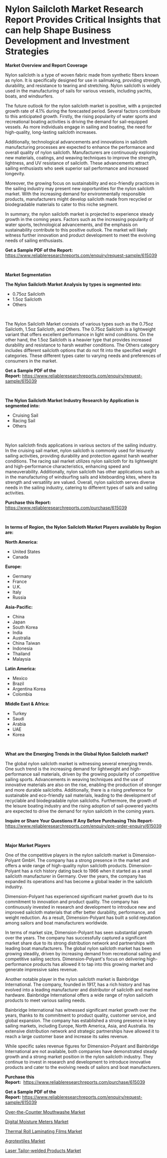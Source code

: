<p><h1>Nylon Sailcloth Market Research Report Provides Critical Insights that can help Shape Business Development and Investment Strategies</h1></p><p><strong>Market Overview and Report Coverage</strong></p>
<p><p>Nylon sailcloth is a type of woven fabric made from synthetic fibers known as nylon. It is specifically designed for use in sailmaking, providing strength, durability, and resistance to tearing and stretching. Nylon sailcloth is widely used in the manufacturing of sails for various vessels, including yachts, boats, and windsurfers.</p><p>The future outlook for the nylon sailcloth market is positive, with a projected growth rate of 4.1% during the forecasted period. Several factors contribute to this anticipated growth. Firstly, the rising popularity of water sports and recreational boating activities is driving the demand for sail-equipped vessels. As more individuals engage in sailing and boating, the need for high-quality, long-lasting sailcloth increases.</p><p>Additionally, technological advancements and innovations in sailcloth manufacturing processes are expected to enhance the performance and overall quality of nylon sailcloth. Manufacturers are continuously exploring new materials, coatings, and weaving techniques to improve the strength, lightness, and UV resistance of sailcloth. These advancements attract sailing enthusiasts who seek superior sail performance and increased longevity.</p><p>Moreover, the growing focus on sustainability and eco-friendly practices in the sailing industry may present new opportunities for the nylon sailcloth market. With the increasing demand for environmentally responsible products, manufacturers might develop sailcloth made from recycled or biodegradable materials to cater to this niche segment.</p><p>In summary, the nylon sailcloth market is projected to experience steady growth in the coming years. Factors such as the increasing popularity of water sports, technological advancements, and the emphasis on sustainability contribute to this positive outlook. The market will likely witness further innovation and product development to meet the evolving needs of sailing enthusiasts.</p></p>
<p><strong>Get a Sample PDF of the Report:</strong> <a href="https://www.reliableresearchreports.com/enquiry/request-sample/615039">https://www.reliableresearchreports.com/enquiry/request-sample/615039</a></p>
<p>&nbsp;</p>
<p><strong>Market Segmentation</strong></p>
<p><strong>The Nylon Sailcloth Market Analysis by types is segmented into:</strong></p>
<p><ul><li>0.75oz Sailcloth</li><li>1.5oz Sailcloth</li><li>Others</li></ul></p>
<p>&nbsp;</p>
<p><p>The Nylon Sailcloth Market consists of various types such as the 0.75oz Sailcloth, 1.5oz Sailcloth, and Others. The 0.75oz Sailcloth is a lightweight variant that offers excellent performance in light wind conditions. On the other hand, the 1.5oz Sailcloth is a heavier type that provides increased durability and resistance to harsh weather conditions. The Others category includes different sailcloth options that do not fit into the specified weight categories. These different types cater to varying needs and preferences of consumers in the market.</p></p>
<p><strong>Get a Sample PDF of the Report:</strong>&nbsp;<a href="https://www.reliableresearchreports.com/enquiry/request-sample/615039">https://www.reliableresearchreports.com/enquiry/request-sample/615039</a></p>
<p>&nbsp;</p>
<p><strong>The Nylon Sailcloth Market Industry Research by Application is segmented into:</strong></p>
<p><ul><li>Cruising Sail</li><li>Racing Sail</li><li>Others</li></ul></p>
<p>&nbsp;</p>
<p><p>Nylon sailcloth finds applications in various sectors of the sailing industry. In the cruising sail market, nylon sailcloth is commonly used for leisurely sailing activities, providing durability and protection against harsh weather conditions. The racing sail market utilizes nylon sailcloth for its lightweight and high-performance characteristics, enhancing speed and maneuverability. Additionally, nylon sailcloth has other applications such as in the manufacturing of windsurfing sails and kiteboarding kites, where its strength and versatility are valued. Overall, nylon sailcloth serves diverse needs in the sailing industry, catering to different types of sails and sailing activities.</p></p>
<p><strong>Purchase this Report:</strong>&nbsp; <a href="https://www.reliableresearchreports.com/purchase/615039">https://www.reliableresearchreports.com/purchase/615039</a></p>
<p>&nbsp;</p>
<p><strong>In terms of Region, the Nylon Sailcloth Market Players available by Region are:</strong></p>
<p>
    <p> <strong> North America: </strong>
        <ul>
            <li>United States</li>
            <li>Canada</li>
        </ul>
        </p> 
    <p> <strong> Europe: </strong>
        <ul>
            <li>Germany</li>
            <li>France</li>
            <li>U.K.</li>
            <li>Italy</li>
            <li>Russia</li>
        </ul>
        </p> 
    <p> <strong> Asia-Pacific: </strong>
        <ul>
            <li>China</li>
            <li>Japan</li>
            <li>South Korea</li>
            <li>India</li>
            <li>Australia</li>
            <li>China Taiwan</li>
            <li>Indonesia</li>
            <li>Thailand</li>
            <li>Malaysia</li>
        </ul>
        </p> 
    <p> <strong> Latin America: </strong>
        <ul>
            <li>Mexico</li>
            <li>Brazil</li>
            <li>Argentina Korea</li>
            <li>Colombia</li>
        </ul>
        </p> 
    <p> <strong> Middle East & Africa: </strong>
        <ul>
            <li>Turkey</li>
            <li>Saudi</li>
            <li>Arabia</li>
            <li>UAE</li>
            <li>Korea</li>
        </ul>
    </p>
    </p>
<p>&nbsp;</p>
<p><strong>What are the Emerging Trends in the Global Nylon Sailcloth market?</strong></p>
<p><p>The global nylon sailcloth market is witnessing several emerging trends. One such trend is the increasing demand for lightweight and high-performance sail materials, driven by the growing popularity of competitive sailing sports. Advancements in weaving techniques and the use of innovative materials are also on the rise, enabling the production of stronger and more durable sailcloths. Additionally, there is a rising preference for sustainable and eco-friendly sail materials, leading to the development of recyclable and biodegradable nylon sailcloths. Furthermore, the growth of the leisure boating industry and the rising adoption of sail-powered yachts are expected to drive the demand for nylon sailcloth in the coming years.</p></p>
<p><strong>Inquire or Share Your Questions If Any Before Purchasing This Report</strong>- <a href="https://www.reliableresearchreports.com/enquiry/pre-order-enquiry/615039">https://www.reliableresearchreports.com/enquiry/pre-order-enquiry/615039</a></p>
<p>&nbsp;</p>
<p><strong>Major Market Players</strong></p>
<p><p>One of the competitive players in the nylon sailcloth market is Dimension-Polyant GmbH. The company has a strong presence in the market and offers a wide range of high-quality nylon sailcloth products. Dimension-Polyant has a rich history dating back to 1966 when it started as a small sailcloth manufacturer in Germany. Over the years, the company has expanded its operations and has become a global leader in the sailcloth industry.</p><p>Dimension-Polyant has experienced significant market growth due to its commitment to innovation and product quality. The company has continuously invested in research and development to introduce new and improved sailcloth materials that offer better durability, performance, and weight reduction. As a result, Dimension-Polyant has built a solid reputation among sailors and boat manufacturers worldwide.</p><p>In terms of market size, Dimension-Polyant has seen substantial growth over the years. The company has successfully captured a significant market share due to its strong distribution network and partnerships with leading boat manufacturers. The global nylon sailcloth market has been growing steadily, driven by increasing demand from recreational sailing and competitive sailing sectors. Dimension-Polyant's focus on delivering high-performance products has allowed it to tap into this growing market and generate impressive sales revenue.</p><p>Another notable player in the nylon sailcloth market is Bainbridge International. The company, founded in 1917, has a rich history and has evolved into a leading manufacturer and distributor of sailcloth and marine hardware. Bainbridge International offers a wide range of nylon sailcloth products to meet various sailing needs.</p><p>Bainbridge International has witnessed significant market growth over the years, thanks to its commitment to product quality, customer service, and global expansion. The company has established a strong presence in key sailing markets, including Europe, North America, Asia, and Australia. Its extensive distribution network and strategic partnerships have allowed it to reach a large customer base and increase its sales revenue.</p><p>While specific sales revenue figures for Dimension-Polyant and Bainbridge International are not available, both companies have demonstrated steady growth and a strong market position in the nylon sailcloth industry. They continue to invest in research and development to introduce innovative products and cater to the evolving needs of sailors and boat manufacturers.</p></p>
<p><strong>Purchase this Report:</strong>&nbsp;&nbsp;<a href="https://www.reliableresearchreports.com/purchase/615039">https://www.reliableresearchreports.com/purchase/615039</a></p>
<p></p>
<p><strong>Get a Sample PDF of the Report:</strong>&nbsp;<a href="https://www.reliableresearchreports.com/enquiry/request-sample/615039">https://www.reliableresearchreports.com/enquiry/request-sample/615039</a></p>
<p><p><a href="https://www.linkedin.com/pulse/over-the-counter-mouthwashe-market-challenges-opportunities/">Over-the-Counter Mouthwashe Market</a></p><p><a href="https://medium.com/@rebeccabower1903/digital-moisture-meters-market-size-growth-forecast-2023-2030-134916c134bb">Digital Moisture Meters Market</a></p><p><a href="https://www.linkedin.com/pulse/thermal-roll-laminating-films-market-size-growth-forecast/">Thermal Roll Laminating Films Market</a></p><p><a href="https://medium.com/@landis15236/agrotextiles-market-size-growth-forecast-2023-2030-8ec398563b20">Agrotextiles Market</a></p><p><a href="https://github.com/kipkeeva/Market-Research-Report-List-1/blob/main/laser-tailor-welded-products-market.md">Laser Tailor-welded Products Market</a></p></p>